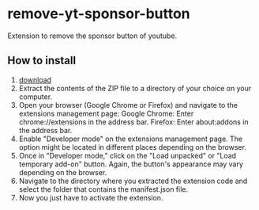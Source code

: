 # remove-yt-sponsor-button
Extension to remove the sponsor button of youtube.


## How to install

1. [download](https://github.com/raphaelmmachado/remove-yt-sponsor-button/archive/refs/heads/master.zip)
2. Extract the contents of the ZIP file to a directory of your choice on your computer.
3. Open your browser (Google Chrome or Firefox) and navigate to the extensions management page:
  Google Chrome: Enter chrome://extensions in the address bar.
  Firefox: Enter about:addons in the address bar.
4. Enable "Developer mode" on the extensions management page. The option might be located in different places depending on the browser.
5. Once in "Developer mode," click on the "Load unpacked" or "Load temporary add-on" button. Again, the button's appearance may vary depending on the browser.
6. Navigate to the directory where you extracted the extension code and select the folder that contains the manifest.json file.
7. Now you just have to activate the extension.
